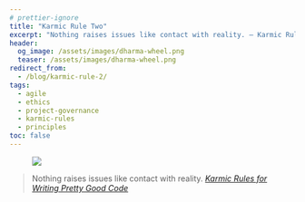 ```yaml
---
# prettier-ignore
title: "Karmic Rule Two"
excerpt: "Nothing raises issues like contact with reality. – Karmic Rules for Writing Pretty Good Code"
header:
  og_image: /assets/images/dharma-wheel.png
  teaser: /assets/images/dharma-wheel.png
redirect_from:
  - /blog/karmic-rule-2/
tags:
  - agile
  - ethics
  - project-governance
  - karmic-rules
  - principles
toc: false
---
```


<figure class="align-left drop-image">
    <img src="/assets/images/dharma-wheel.png">
</figure>

> Nothing raises issues like contact with reality.
> <cite><a href="https://github.com/karmaniverous/rules">Karmic Rules for
> Writing Pretty Good Code</a></cite>
